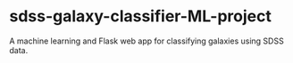 # sdss-galaxy-classifier-ML-project
A machine learning and  Flask web app for classifying galaxies using SDSS data.
